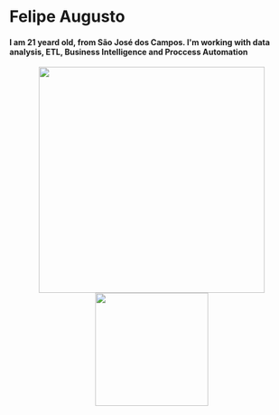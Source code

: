 # Felipe Augusto

#### I am 21 yeard old, from São José dos Campos. I'm working with data analysis, ETL, Business Intelligence and Proccess Automation

<!-- GitHub section -->
<p align="center">
  <img src = "https://github-readme-stats.vercel.app/api?username=FelipeASousa&show_icons=true&theme=tokyonight&hide=issuesr" width = 400 />
  <img src = "https://github-readme-stats.vercel.app/api/top-langs/?username=FelipeASousa&theme=tokyonight" width = 200 />
</p>


